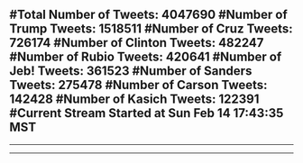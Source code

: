 #Total Number of Tweets: 4047690 
#Number of Trump Tweets: 1518511
#Number of Cruz Tweets: 726174
#Number of Clinton Tweets: 482247
#Number of Rubio Tweets: 420641
#Number of Jeb! Tweets: 361523
#Number of Sanders Tweets: 275478
#Number of Carson Tweets: 142428
#Number of Kasich Tweets: 122391
#Current Stream Started at Sun Feb 14 17:43:35 MST
---
---
---
